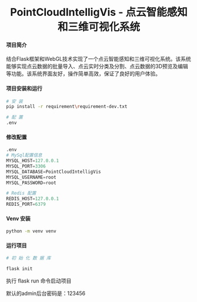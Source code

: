 <div align="center">
<br/>
<br/>
  <h1 align="center">
    PointCloudIntelligVis - 点云智能感知和三维可视化系统
  </h1>



</div>

#### 项目简介
结合Flask框架和WebGL技术实现了一个点云智能感知和三维可视化系统。该系统能够实现点云数据的批量导入、点云实时分类及分割、点云数据的3D预览及编辑等功能。该系统界面友好，操作简单高效，保证了良好的用户体验。

#### 项目安装和运行

```bash
# 安 装
pip install -r requirement\requirement-dev.txt

# 配 置
.env

```

#### 修改配置

```python
.env
# MySql配置信息
MYSQL_HOST=127.0.0.1
MYSQL_PORT=3306
MYSQL_DATABASE=PointCloudIntelligVis
MYSQL_USERNAME=root
MYSQL_PASSWORD=root

# Redis 配置
REDIS_HOST=127.0.0.1
REDIS_PORT=6379

```

#### Venv 安装

```bash
python -m venv venv
```

#### 运行项目

```bash
# 初 始 化 数 据 库

flask init
```

执行 flask run 命令启动项目

默认的admin后台密码是：123456
